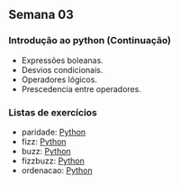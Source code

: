 ## Semana 03

### Introdução ao python (Continuação)
* Expressões boleanas.
* Desvios condicionais.
* Operadores lógicos.
* Prescedencia entre operadores.
	
### Listas de exercícios
* paridade: [Python](exercicios/paridade.py)
* fizz: [Python](exercicios/fizz.py)
* buzz: [Python](exercicios/buzz.py)
* fizzbuzz: [Python](exercicios/fizzbuzz.py)
* ordenacao: [Python](exercicios/ordenacao.py)